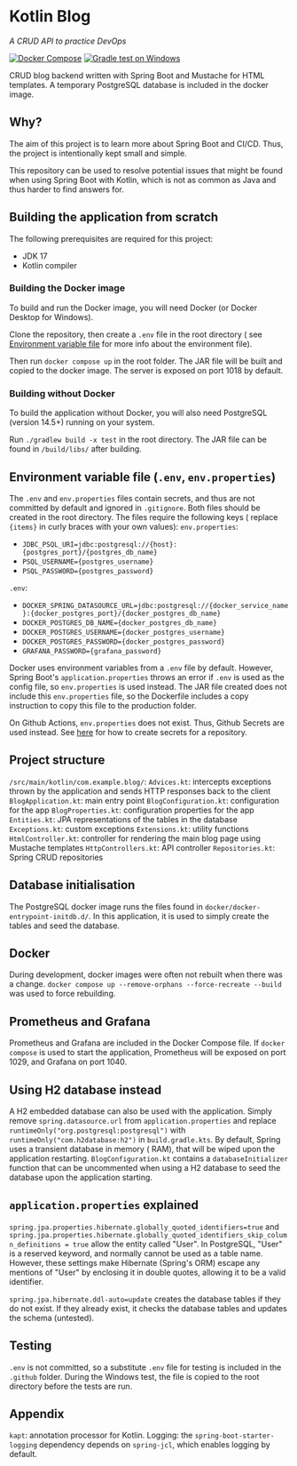 # Kotlin Blog

_A CRUD API to practice DevOps_

[![Docker Compose](https://github.com/zxisatree/kotlin-blog/actions/workflows/docker.yml/badge.svg)](https://github.com/zxisatree/kotlin-blog/actions/workflows/docker.yml)
[![Gradle test on Windows](https://github.com/zxisatree/kotlin-blog/actions/workflows/windows-test.yml/badge.svg)](https://github.com/zxisatree/kotlin-blog/actions/workflows/windows-test.yml)

CRUD blog backend written with Spring Boot and Mustache for HTML templates. A temporary PostgreSQL database is included
in the docker image.

## Why?

The aim of this project is to learn more about Spring Boot and CI/CD. Thus, the project is intentionally kept small and
simple.

This repository can be used to resolve potential issues that might be found when using Spring Boot with Kotlin, which is
not as common as Java and thus harder to find answers for.

## Building the application from scratch

The following prerequisites are required for this project:

* JDK 17
* Kotlin compiler

### Building the Docker image

To build and run the Docker image, you will need Docker (or Docker Desktop for Windows).

Clone the repository, then create a `.env` file in the root directory (
see [Environment variable file](#Environment-variable-file) for more info about the environment file).

Then run `docker compose up` in the root folder. The JAR file will be built and copied to the docker image. The server
is exposed on port 1018 by default.

### Building without Docker

To build the application without Docker, you will also need PostgreSQL (version 14.5+) running on your system.

Run `./gradlew build -x test` in the root directory. The JAR file can be found in `/build/libs/` after building.

## Environment variable file (`.env`, `env.properties`)

The `.env` and `env.properties` files contain secrets, and thus are not committed by default and ignored
in `.gitignore`. Both files should be created in the root directory. The files require the following keys (
replace `{items}` in curly braces with your own values):
`env.properties`:

* `JDBC_PSQL_URI=jdbc:postgresql://{host}:{postgres_port}/{postgres_db_name}`
* `PSQL_USERNAME={postgres_username}`
* `PSQL_PASSWORD={postgres_password}`

`.env`:

* `DOCKER_SPRING_DATASOURCE_URL=jdbc:postgresql://{docker_service_name}:{docker_postgres_port}/{docker_postgres_db_name}`
* `DOCKER_POSTGRES_DB_NAME={docker_postgres_db_name}`
* `DOCKER_POSTGRES_USERNAME={docker_postgres_username}`
* `DOCKER_POSTGRES_PASSWORD={docker_postgres_password}`
* `GRAFANA_PASSWORD={grafana_password}`

Docker uses environment variables from a `.env` file by default. However, Spring Boot's `application.properties` throws
an error if `.env` is used as the config file, so `env.properties` is used instead. The JAR file created does not
include this `env.properties` file, so the Dockerfile includes a copy instruction to copy this file to the production
folder.

On Github Actions, `env.properties` does not exist. Thus, Github Secrets are used instead.
See [here](https://docs.github.com/en/actions/security-guides/encrypted-secrets#creating-encrypted-secrets-for-a-repository)
for how to create secrets for a repository.

## Project structure

`/src/main/kotlin/com.example.blog/`:
`Advices.kt`: intercepts exceptions thrown by the application and sends HTTP responses back to the client
`BlogApplication.kt`: main entry point
`BlogConfiguration.kt`: configuration for the app
`BlogProperties.kt`: configuration properties for the app
`Entities.kt`: JPA representations of the tables in the database
`Exceptions.kt`: custom exceptions
`Extensions.kt`: utility functions
`HtmlController.kt`: controller for rendering the main blog page using Mustache templates
`HttpControllers.kt`: API controller
`Repositories.kt`: Spring CRUD repositories

## Database initialisation

The PostgreSQL docker image runs the files found in `docker/docker-entrypoint-initdb.d/`. In this application, it is
used to simply create the tables and seed the database.

## Docker

During development, docker images were often not rebuilt when there was a
change. `docker compose up --remove-orphans --force-recreate --build` was used to force rebuilding.

## Prometheus and Grafana

Prometheus and Grafana are included in the Docker Compose file. If `docker compose` is used to start the application,
Prometheus will be exposed on port 1029, and Grafana on port 1040.

## Using H2 database instead

A H2 embedded database can also be used with the application. Simply remove `spring.datasource.url`
from `application.properties` and replace `runtimeOnly("org.postgresql:postgresql")`
with `runtimeOnly("com.h2database:h2")` in `build.gradle.kts`. By default, Spring uses a transient database in memory (
RAM), that will be wiped upon the application restarting. `BlogConfiguration.kt` contains a `databaseInitializer`
function that can be uncommented when using a H2 database to seed the database upon the application starting.

## `application.properties` explained

`spring.jpa.properties.hibernate.globally_quoted_identifiers=true`
and `spring.jpa.properties.hibernate.globally_quoted_identifiers_skip_column_definitions = true` allow the entity
called "User". In PostgreSQL, "User" is a reserved keyword, and normally cannot be used as a table name. However, these
settings make Hibernate (Spring's ORM) escape any mentions of "User" by enclosing it in double quotes, allowing it to be
a valid identifier.

`spring.jpa.hibernate.ddl-auto=update` creates the database tables if they do not exist. If they already exist, it
checks the database tables and updates the schema (untested).

## Testing

`.env` is not committed, so a substitute `.env` file for testing is included in the `.github` folder. During the Windows
test, the file is copied to the root directory before the tests are run.

## Appendix

`kapt`: annotation processor for Kotlin.
Logging: the `spring-boot-starter-logging` dependency depends on `spring-jcl`, which enables logging by default.
